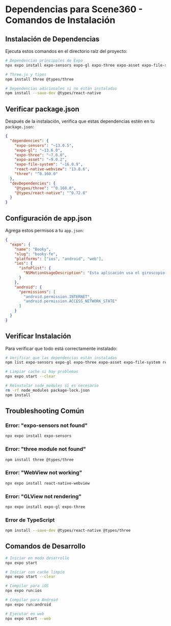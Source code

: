 # Dependencias para Scene360 - Comandos de Instalación

## Instalación de Dependencias

Ejecuta estos comandos en el directorio raíz del proyecto:

```bash
# Dependencias principales de Expo
npx expo install expo-sensors expo-gl expo-three expo-asset expo-file-system react-native-webview

# Three.js y tipos
npm install three @types/three

# Dependencias adicionales si no están instaladas
npm install --save-dev @types/react-native
```

## Verificar package.json

Después de la instalación, verifica que estas dependencias estén en tu `package.json`:

```json
{
  "dependencies": {
    "expo-sensors": "~13.0.5",
    "expo-gl": "~13.6.0", 
    "expo-three": "~7.0.0",
    "expo-asset": "~9.0.2",
    "expo-file-system": "~16.0.9",
    "react-native-webview": "13.8.6",
    "three": "^0.160.0"
  },
  "devDependencies": {
    "@types/three": "^0.160.0",
    "@types/react-native": "^0.72.8"
  }
}
```

## Configuración de app.json

Agrega estos permisos a tu `app.json`:

```json
{
  "expo": {
    "name": "Booky",
    "slug": "booky-fe",
    "platforms": ["ios", "android", "web"],
    "ios": {
      "infoPlist": {
        "NSMotionUsageDescription": "Esta aplicación usa el giroscopio para controlar la visualización 360° de escenas de libros."
      }
    },
    "android": {
      "permissions": [
        "android.permission.INTERNET",
        "android.permission.ACCESS_NETWORK_STATE"
      ]
    }
  }
}
```

## Verificar Instalación

Para verificar que todo está correctamente instalado:

```bash
# Verificar que las dependencias están instaladas
npm list expo-sensors expo-gl expo-three expo-asset expo-file-system react-native-webview three

# Limpiar cache si hay problemas
npx expo start --clear

# Reinstalar node_modules si es necesario
rm -rf node_modules package-lock.json
npm install
```

## Troubleshooting Común

### Error: "expo-sensors not found"
```bash
npx expo install expo-sensors
```

### Error: "three module not found"
```bash
npm install three @types/three
```

### Error: "WebView not working"
```bash
npx expo install react-native-webview
```

### Error: "GLView not rendering"
```bash
npx expo install expo-gl expo-three
```

### Error de TypeScript
```bash
npm install --save-dev @types/react-native @types/three
```

## Comandos de Desarrollo

```bash
# Iniciar en modo desarrollo
npx expo start

# Iniciar con cache limpio
npx expo start --clear

# Compilar para iOS
npx expo run:ios

# Compilar para Android  
npx expo run:android

# Ejecutar en web
npx expo start --web
```

